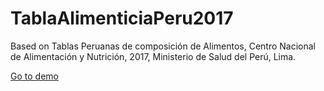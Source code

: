 # TablaAlimenticiaPeru2017
Based on Tablas Peruanas de composición de Alimentos, Centro Nacional de Alimentación y Nutrición, 2017, Ministerio de Salud del Perú, Lima.

[Go to demo](https://www.shinyapps.io/admin/#/application/8700595)
